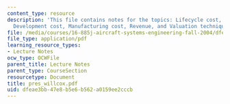 ```yaml
---
content_type: resource
description: 'This file contains notes for the topics: Lifecycle cost, Operating cost,
  Development cost, Manufacturing cost, Revenue, and Valuation techniques.'
file: /media/courses/16-885j-aircraft-systems-engineering-fall-2004/dfeae3bb47e8b5e6b562a0159ee2cccb_pres_willcox.pdf
file_type: application/pdf
learning_resource_types:
- Lecture Notes
ocw_type: OCWFile
parent_title: Lecture Notes
parent_type: CourseSection
resourcetype: Document
title: pres_willcox.pdf
uid: dfeae3bb-47e8-b5e6-b562-a0159ee2cccb
---
```

